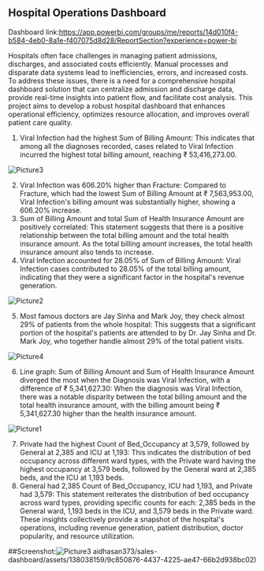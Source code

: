 
##  Hospital Operations Dashboard
Dashboard link:https://app.powerbi.com/groups/me/reports/14d010f4-b584-4eb0-8a1e-f407075d8d28/ReportSection?experience=power-bi

Hospitals often face challenges in managing patient admissions, discharges, and associated costs efficiently. Manual processes and disparate data systems lead to inefficiencies, errors, and increased costs. To address these issues, there is a need for a comprehensive hospital dashboard solution that can centralize admission and discharge data, provide real-time insights into patient flow, and facilitate cost analysis. This project aims to develop a robust hospital dashboard that enhances operational efficiency, optimizes resource allocation, and improves overall patient care quality.
1.	Viral Infection had the highest Sum of Billing Amount: This indicates that among all the diagnoses recorded, cases related to Viral Infection incurred the highest total billing amount, reaching ₹ 53,416,273.00.


![Picture3](https://github.com/Junaidhasan373/sales-dashboard/assets/138038159/e77a4a23-7a32-4ef5-a7e6-f69f97ed58e9)

2.	Viral Infection was 606.20% higher than Fracture: Compared to Fracture, which had the lowest Sum of Billing Amount at ₹ 7,563,953.00, Viral Infection's billing amount was substantially higher, showing a 606.20% increase.
3.	Sum of Billing Amount and total Sum of Health Insurance Amount are positively correlated: This statement suggests that there is a positive relationship between the total billing amount and the total health insurance amount. As the total billing amount increases, the total health insurance amount also tends to increase.
4.	Viral Infection accounted for 28.05% of Sum of Billing Amount: Viral Infection cases contributed to 28.05% of the total billing amount, indicating that they were a significant factor in the hospital's revenue generation.


![Picture2](https://github.com/Junaidhasan373/sales-dashboard/assets/138038159/c07da961-9ddc-4d69-b968-708da6ce3562)

5.	Most famous doctors are Jay Sinha and Mark Joy, they check almost 29% of patients from the whole hospital: This suggests that a significant portion of the hospital's patients are attended to by Dr. Jay Sinha and Dr. Mark Joy, who together handle almost 29% of the total patient visits.



![Picture4](https://github.com/Junaidhasan373/sales-dashboard/assets/138038159/9c850876-4437-4225-ae47-66b2d938bc02)

6.	Line graph: Sum of Billing Amount and Sum of Health Insurance Amount diverged the most when the Diagnosis was Viral Infection, with a difference of ₹ 5,341,627.30: When the diagnosis was Viral Infection, there was a notable disparity between the total billing amount and the total health insurance amount, with the billing amount being ₹ 5,341,627.30 higher than the health insurance amount.

![Picture1](https://github.com/Junaidhasan373/sales-dashboard/assets/138038159/705e130f-b19e-4651-9063-f61cfe55b9dc)

7.	Private had the highest Count of Bed_Occupancy at 3,579, followed by General at 2,385 and ICU at 1,193: This indicates the distribution of bed occupancy across different ward types, with the Private ward having the highest occupancy at 3,579 beds, followed by the General ward at 2,385 beds, and the ICU at 1,193 beds.
8.	General had 2,385 Count of Bed_Occupancy, ICU had 1,193, and Private had 3,579: This statement reiterates the distribution of bed occupancy across ward types, providing specific counts for each: 2,385 beds in the General ward, 1,193 beds in the ICU, and 3,579 beds in the Private ward.
These insights collectively provide a snapshot of the hospital's operations, including revenue generation, patient distribution, doctor popularity, and resource utilization.

##Screenshot:![Picture3](https://github.com/Junaidhasan373/sales-dashboard/assets/138038159/60abe631-8864-45a9-902d-477e4e444683)
aidhasan373/sales-dashboard/assets/138038159/9c850876-4437-4225-ae47-66b2d938bc02)
